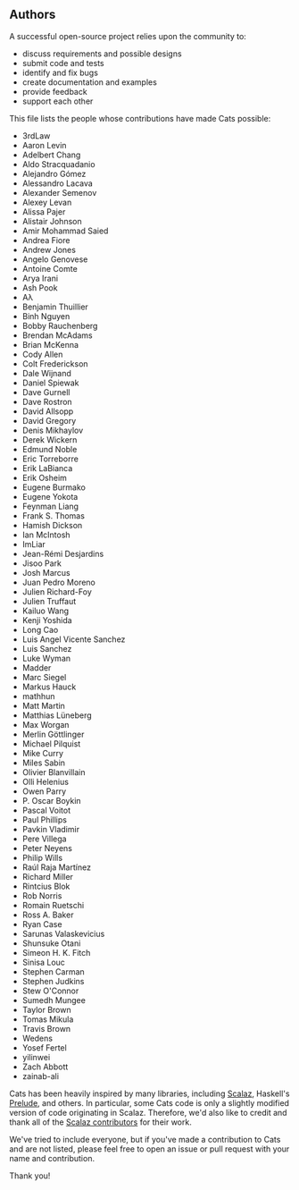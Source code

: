 ## Authors

A successful open-source project relies upon the community to:

* discuss requirements and possible designs
* submit code and tests
* identify and fix bugs
* create documentation and examples
* provide feedback
* support each other

This file lists the people whose contributions have made Cats
possible:

 * 3rdLaw
 * Aaron Levin
 * Adelbert Chang
 * Aldo Stracquadanio
 * Alejandro Gómez
 * Alessandro Lacava
 * Alexander Semenov
 * Alexey Levan
 * Alissa Pajer
 * Alistair Johnson
 * Amir Mohammad Saied
 * Andrea Fiore
 * Andrew Jones
 * Angelo Genovese
 * Antoine Comte
 * Arya Irani
 * Ash Pook
 * Aλ
 * Benjamin Thuillier
 * Binh Nguyen
 * Bobby Rauchenberg
 * Brendan McAdams
 * Brian McKenna
 * Cody Allen
 * Colt Frederickson
 * Dale Wijnand
 * Daniel Spiewak
 * Dave Gurnell
 * Dave Rostron
 * David Allsopp
 * David Gregory
 * Denis Mikhaylov
 * Derek Wickern
 * Edmund Noble
 * Eric Torreborre
 * Erik LaBianca
 * Erik Osheim
 * Eugene Burmako
 * Eugene Yokota
 * Feynman Liang
 * Frank S. Thomas
 * Hamish Dickson
 * Ian McIntosh
 * ImLiar
 * Jean-Rémi Desjardins
 * Jisoo Park
 * Josh Marcus
 * Juan Pedro Moreno
 * Julien Richard-Foy
 * Julien Truffaut
 * Kailuo Wang
 * Kenji Yoshida
 * Long Cao
 * Luis Angel Vicente Sanchez
 * Luis Sanchez
 * Luke Wyman
 * Madder
 * Marc Siegel
 * Markus Hauck
 * mathhun
 * Matt Martin
 * Matthias Lüneberg
 * Max Worgan
 * Merlin Göttlinger
 * Michael Pilquist
 * Mike Curry
 * Miles Sabin
 * Olivier Blanvillain
 * Olli Helenius
 * Owen Parry
 * P. Oscar Boykin
 * Pascal Voitot
 * Paul Phillips
 * Pavkin Vladimir
 * Pere Villega
 * Peter Neyens
 * Philip Wills
 * Raúl Raja Martínez
 * Richard Miller
 * Rintcius Blok
 * Rob Norris
 * Romain Ruetschi
 * Ross A. Baker
 * Ryan Case
 * Sarunas Valaskevicius
 * Shunsuke Otani
 * Simeon H. K. Fitch
 * Sinisa Louc
 * Stephen Carman
 * Stephen Judkins
 * Stew O'Connor
 * Sumedh Mungee
 * Taylor Brown
 * Tomas Mikula
 * Travis Brown
 * Wedens
 * Yosef Fertel
 * yilinwei
 * Zach Abbott
 * zainab-ali

Cats has been heavily inspired by many libraries, including [Scalaz](https://github.com/scalaz/scalaz),
Haskell's [Prelude](https://hackage.haskell.org/package/base-4.9.0.0/docs/Prelude.html), and others.
In particular, some Cats code is only a slightly modified version of code originating in
Scalaz. Therefore, we'd also like to credit and thank all of the
[Scalaz contributors](https://github.com/scalaz/scalaz/graphs/contributors) for
their work.

We've tried to include everyone, but if you've made a contribution to
Cats and are not listed, please feel free to open an issue or pull
request with your name and contribution.

Thank you!
